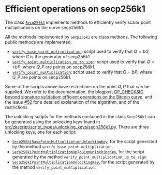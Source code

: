# Efficient operations on secp256k1

The class [`Secp256k1`](../src/zkscript/elliptic_curves/secp256k1/secp256k1.py#L41) implements methods to efficiently verify scalar point multiplications on the curve secp256k1.

All the methods implemented by `Secp256k1` are class methods. The following public methods are implemented:
- [`verify_base_point_multiplication`](../src/zkscript/elliptic_curves/secp256k1/secp256k1.py#L365): script used to verify that $Q = bG$, where $G$ is the generator of secp256k1.
- [`verify_point_multiplication_up_to_sign`](../src/zkscript/elliptic_curves/secp256k1/secp256k1.py#L464): script used to verify that $Q = \pm bP$, where $Q, P$ are points on secp256k1.
- [`verify_point_multiplication`](../src/zkscript/elliptic_curves/secp256k1/secp256k1.py#L779): script used to verify that $Q = bP$, where $Q, P$ are points on secp256k1.

Some of the scripts above have restrictions on the point $Q, P$ that can be supplied. We refer to the documentation, the blogpost [OP_CHECKSIG beyond signature validation: efficient operations on the Bitcoin curve](https://hackmd.io/@federicobarbacovi/BkxI6ZvVye), and the issue [#52](https://github.com/nchain-innovation/zkscript_package/issues/52) for a detailed explanation of the algorithm, and of the restrictions.

The unlocking scripts for the methods contained in the class `Secp256k1` can be generated using the unlocking keys found in [src/zkscript/script_types/unlocking_keys/secp256k1.py](../src/zkscript/script_types/unlocking_keys/secp256k1.py). There are three unlocking keys, one for each script:
- [`Secp256k1BasePointMultiplicationUnlockingKey`](../src/zkscript/script_types/unlocking_keys/secp256k1.py#L12), for the script generated by the method `verify_base_point_multiplication`.
- [`Secp256k1PointMultiplicationUpToSignUnlockingKey`](../src/zkscript/script_types/unlocking_keys/secp256k1.py#L50), for the script generated by the method `verify_point_multiplication_up_to_sign`.
- [`Secp256k1PointMultiplicationUnlockingKey`](../src/zkscript/script_types/unlocking_keys/secp256k1.py#L105), for the script generated by the method `verify_point_multiplication`.